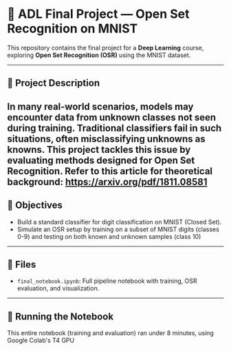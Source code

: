 # 🧠 ADL Final Project — Open Set Recognition on MNIST

This repository contains the final project for a **Deep Learning** course, exploring **Open Set Recognition (OSR)** using the MNIST dataset.

---

## 📘 Project Description

In many real-world scenarios, models may encounter data from **unknown classes** not seen during training. Traditional classifiers fail in such situations, often misclassifying unknowns as knowns. This project tackles this issue by evaluating methods designed for **Open Set Recognition**.
Refer to this article for theoretical background: https://arxiv.org/pdf/1811.08581
---

## 🔬 Objectives

- Build a standard classifier for digit classification on MNIST (Closed Set).
- Simulate an OSR setup by training on a subset of MNIST digits (classes 0-9) and testing on both known and unknown samples (class 10)

---

## 📁 Files

- `final_notebook.ipynb`: Full pipeline notebook with training, OSR evaluation, and visualization.

---

## 🚀 Running the Notebook
This entire notebook (training and evaluation) ran under 8 minutes, using Google Colab's T4 GPU
